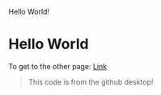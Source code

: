 Hello World!
# Hello World

To get to the other page:
[Link](https://nisharu3.github.io/cse15l-lab-reports/page2.html)


> This code is from the github desktop!